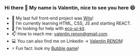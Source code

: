 ### Hi there 👋 My name is Valentin, nice to see you here 😄

- 🔭 My last full front-end project was [Wits](https://github.com/Cocolb22/wits)!
- 🌱 I’m currently learning HTML, CSS, JS and starting REACT.
- 🤔 I’m looking for help with [eco-ui-kit](https://github.com/Neron22/Eco-ui-kit).
- 📫 How to reach me: valentin.renon@gmail.com.
- :computer: You can also find me on Linkedin -> [Valentin RENON](https://www.linkedin.com/in/valentin-renon/)!
- ⚡ Fun fact: look my [Bubble game](https://github.com/Neron22/bubble)!
